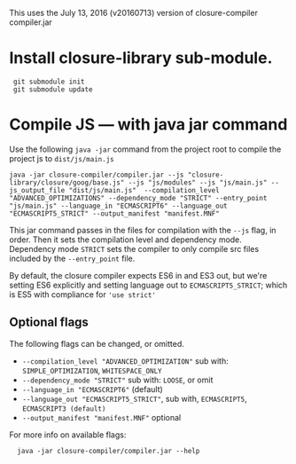 This uses the July 13, 2016 (v20160713) version of closure-compiler compiler.jar

# Install closure-library sub-module.
```
 git submodule init
 git submodule update
```

# Compile JS — with java jar command
Use the following `java -jar` command from the project root to compile the project js to `dist/js/main.js`
```
java -jar closure-compiler/compiler.jar --js "closure-library/closure/goog/base.js" --js "js/modules" --js "js/main.js" --js_output_file "dist/js/main.js"  --compilation_level "ADVANCED_OPTIMIZATIONS" --dependency_mode "STRICT" --entry_point "js/main.js" --language_in "ECMASCRIPT6" --language_out "ECMASCRIPT5_STRICT" --output_manifest "manifest.MNF"
```

This jar command passes in the files for compilation with the `--js` flag, in order. Then it sets the compilation level and dependency mode. Dependency mode `STRICT` sets the compiler to only compile src files included by the `--entry_point` file.

By default, the closure compiler expects ES6 in and ES3 out, but we're setting ES6 explicitly and setting language out to `ECMASCRIPT5_STRICT`; which is ES5 with compliance for `'use strict'`

## Optional flags
The following flags can be changed, or omitted.
- `--compilation_level "ADVANCED_OPTIMIZATION"` sub with: `SIMPLE_OPTIMIZATION`, `WHITESPACE_ONLY`
- `--dependency_mode "STRICT"` sub with: `LOOSE`, or omit
- `--language_in "ECMASCRIPT6"` (default)
- `--language_out "ECMASCRIPT5_STRICT"`, sub with, `ECMASCRIPT5`, `ECMASCRIPT3 (default)`
- `--output_manifest "manifest.MNF"` optional

For more info on available flags:
```
  java -jar closure-compiler/compiler.jar --help
```